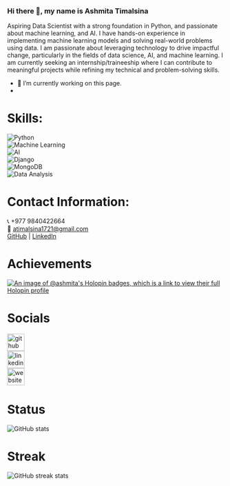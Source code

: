 ### Hi there 👋, my name is Ashmita Timalsina

Aspiring Data Scientist with a strong foundation in Python, and passionate about  machine learning, and AI. I have hands-on experience in implementing machine learning models and solving real-world problems using data. I am passionate about leveraging technology to drive impactful change, particularly in the fields of data science, AI, and machine learning. I am currently seeking an internship/traineeship where I can contribute to meaningful projects while refining my technical and problem-solving skills.
- 🔭 I’m currently working on this page.
- 
# Skills:
![Python](https://img.shields.io/badge/-Python-3776AB?style=for-the-badge&logo=python&logoColor=white)  
![Machine Learning](https://img.shields.io/badge/-Machine%20Learning-FF6F00?style=for-the-badge&logo=python&logoColor=white)  
![AI](https://img.shields.io/badge/-AI-4B8BBE?style=for-the-badge&logo=python&logoColor=white)  
![Django](https://img.shields.io/badge/-Django-092E20?style=for-the-badge&logo=django&logoColor=white)  
![MongoDB](https://img.shields.io/badge/-MongoDB-47A248?style=for-the-badge&logo=mongodb&logoColor=white)  
![Data Analysis](https://img.shields.io/badge/-Data%20Analysis-0099FF?style=for-the-badge&logo=python&logoColor=white)

# Contact Information:
📞 +977 9840422664  
📧 atimalsina1721@gmail.com  
[GitHub](https://github.com/Ashmita1555/) | 
[LinkedIn](https://www.linkedin.com/in/ashmita-timalsina-9a6b54273/)



# Achievements
[![An image of @ashmita's Holopin badges, which is a link to view their full Holopin profile](https://holopin.me/ashmita)](https://holopin.io/@ashmita)

# Socials
[<img src='https://cdn.jsdelivr.net/npm/simple-icons@3.0.1/icons/github.svg' alt='github' height='40'>](https://github.com/Ashmita1555)  
[<img src='https://cdn.jsdelivr.net/npm/simple-icons@3.0.1/icons/linkedin.svg' alt='linkedin' height='40'>](https://www.linkedin.com/in/ashmita-timalsina-9a6b54273/)  
[<img src='https://cdn.jsdelivr.net/npm/simple-icons@3.0.1/icons/icloud.svg' alt='website' height='40'>](https://timalsinaashmita.com.np/)

# Status
![GitHub stats](https://github-readme-stats.vercel.app/api?username=Ashmita1555&show_icons=true)

# Streak
![GitHub streak stats](https://streak-stats.demolab.com/?user=Ashmita1555)
